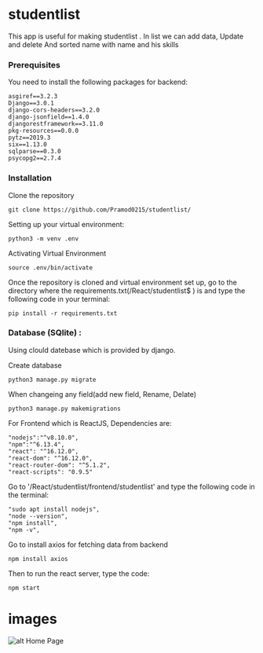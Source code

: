 # studentlist
This app is useful for making studentlist . In list we can add data, Update and delete And sorted name with name and his skills

### Prerequisites

You need to install the following packages for backend:

```
asgiref==3.2.3
Django==3.0.1
django-cors-headers==3.2.0
django-jsonfield==1.4.0
djangorestframework==3.11.0
pkg-resources==0.0.0
pytz==2019.3
six==1.13.0
sqlparse==0.3.0
psycopg2==2.7.4

```
### Installation

Clone the repository

```
git clone https://github.com/Pramod0215/studentlist/
```

Setting up your virtual environment:

```
python3 -m venv .env
```

Activating Virtual  Environment

```
source .env/bin/activate
```
Once the repository is cloned and virtual environment set up, go to the directory where the requirements.txt(/React/studentlist$ ) is and type the following code in your terminal:
```
pip install -r requirements.txt
```

### Database (SQlite) : 
Using clould datebase which is provided by django.

Create database
```
python3 manage.py migrate
```
When changeing any field(add new field, Rename, Delate)
```
python3 manage.py makemigrations
```

For Frontend which is ReactJS,
Dependencies are: 
```
"nodejs":"^v8.10.0",
"npm":"^6.13.4",
"react": "^16.12.0",
"react-dom": "^16.12.0",
"react-router-dom": "^5.1.2",
"react-scripts": "0.9.5"

```

Go to '/React/studentlist/frontend/studentlist'  and type the following code in the terminal:
```
"sudo apt install nodejs",
"node --version",
"npm install", 
"npm -v",

```
Go to install axios for fetching data from backend
```
npm install axios
```

Then to run the react server, type the code:
```
npm start
```
# images
![alt Home Page](https://github.com/Pramod0215/Student-management-system/blob/studentdb/image/Screenshot%20from%202020-01-31%2018-53-53.png)<br>

